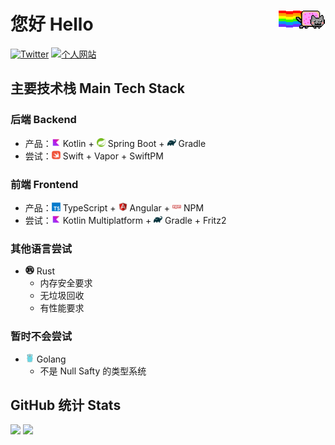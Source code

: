 # 您好 Hello <img src="https://github.com/uncle-she/uncle-she/blob/main/assets/nyan-cat.gif" height="30" align="right" />

[![Twitter](https://img.shields.io/badge/@UncleShe-1CA0F1.svg?style=flat&labelColor=1ca0f1&logo=twitter&logoColor=white)](https://twitter.com/UncleShe) [![个人网站](https://img.shields.io/badge/uncle--she.github.io-47CCCC.svg?style=flat&logo=GitHub&logoColor=black)](https://uncle-she.github.io)

## 主要技术栈 Main Tech Stack

### 后端 Backend

- 产品：<img src="https://raw.githubusercontent.com/devicons/devicon/master/icons/kotlin/kotlin-original.svg" height="14" /> Kotlin + <img src="https://raw.githubusercontent.com/devicons/devicon/master/icons/spring/spring-original.svg" height="14" /> Spring Boot + <img src="https://raw.githubusercontent.com/devicons/devicon/master/icons/gradle/gradle-original.svg" height="14" /> Gradle
- 尝试：<img src="https://raw.githubusercontent.com/devicons/devicon/master/icons/swift/swift-original.svg" height="14" /> Swift + Vapor + SwiftPM

### 前端 Frontend

- 产品：<img src="https://raw.githubusercontent.com/devicons/devicon/master/icons/typescript/typescript-original.svg" height="14" /> TypeScript + <img src="https://raw.githubusercontent.com/devicons/devicon/master/icons/angularjs/angularjs-original.svg" height="14" /> Angular + <img src="https://raw.githubusercontent.com/devicons/devicon/master/icons/npm/npm-original-wordmark.svg" height="14" /> NPM
- 尝试：<img src="https://raw.githubusercontent.com/devicons/devicon/master/icons/kotlin/kotlin-original.svg" height="14" /> Kotlin Multiplatform + <img src="https://raw.githubusercontent.com/devicons/devicon/master/icons/gradle/gradle-original.svg" height="14" /> Gradle + Fritz2

### 其他语言尝试

- <img src="https://raw.githubusercontent.com/devicons/devicon/master/icons/rust/rust-original.svg" height="14" /> Rust
  - 内存安全要求
  - 无垃圾回收
  - 有性能要求

### 暂时不会尝试

- <img src="https://raw.githubusercontent.com/devicons/devicon/master/icons/go/go-original.svg" height="14" /> Golang
  - 不是 Null Safty 的类型系统

## GitHub 统计 Stats

<img src="https://github-readme-stats.vercel.app/api/top-langs/?username=uncle-she&layout=compact&bg_color=30,e96443,904e95&title_color=fff&text_color=ffff" height="160" /> <img src="https://github-readme-stats.vercel.app/api?username=uncle-she&bg_color=30,e96443,904e95&title_color=fff&text_color=fff" height="160" />
